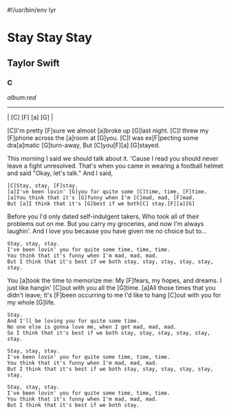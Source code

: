 #!/usr/bin/env lyr
# Stay Stay Stay
## Taylor Swift
### C

*album:red*

---

| [C] [F] [a] [G] |

[C]I'm pretty [F]sure we almost [a]broke up [G]last night.
[C]I threw my [F]phone across the [a]room at [G]you.
[C]I was ex[F]pecting some dra[a]matic [G]turn-away,
But [C]you[F][a] [G]stayed.

This morning I said we should talk about it.
'Cause I read you should never leave a fight unresolved.
That's when you came in wearing a football helmet and said
"Okay, let's talk." And I said,

    [C]Stay, stay, [F]stay.
    [a]I've been lovin' [G]you for quite some [C]time, time, [F]time.
    [a]You think that it's [G]funny when I'm [C]mad, mad, [F]mad.
    But [a]I think that it's [G]best if we both[C] stay.[F][a][G]

Before you I'd only dated self-indulgent takers,
Who took all of their problems out on me.
But you carry my groceries, and now I'm always laughin'.
And I love you because you have given me no choice but to...

    Stay, stay, stay.
    I've been lovin' you for quite some time, time, time.
    You think that it's funny when I'm mad, mad, mad.
    But I think that it's best if we both stay, stay, stay, stay, stay, stay.

You [a]took the time to memorize me:
My [F]fears, my hopes, and dreams.
I just like hangin' [C]out with you all the [G]time.
[a]All those times that you didn't leave;
It's [F]been occurring to me I'd like to hang [C]out with you for my whole [G]life.

    Stay.
    And I'll be loving you for quite some time.
    No one else is gonna love me, when I get mad, mad, mad.
    So I think that it's best if we both stay, stay, stay, stay, stay, stay.

    Stay, stay, stay.
    I've been lovin' you for quite some time, time, time.
    You think that it's funny when I'm mad, mad, mad.
    But I think that it's best if we both stay, stay, stay, stay, stay, stay.

    Stay, stay, stay.
    I've been lovin' you for quite some time, time, time.
    You think that it's funny when I'm mad, mad, mad.
    But I think that it's best if we both stay.